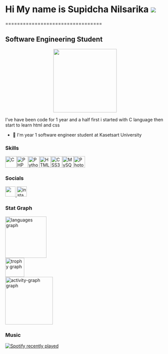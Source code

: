 Hi My name is Supidcha Nilsarika ![](https://user-images.githubusercontent.com/18350557/176309783-0785949b-9127-417c-8b55-ab5a4333674e.gif)
=========================================================================================================
=================================

Software Engineering Student
----------------------------

<div align="center">
  <img height="200" src="https://avatars.githubusercontent.com/u/146909289?s=400&u=da79a42aca169d24b67b16fca37c6ffed792ed18&v=4"  />
</div>

I've have been code for 1 year and a half first i started with C language then start to learn html and css

* 🧠  I'm year 1 software engineer student at Kasetsart University
###
### Skills

<p align="left">
<a href="https://docs.microsoft.com/en-us/cpp/?view=msvc-170" target="_blank" rel="noreferrer"><img src="https://raw.githubusercontent.com/danielcranney/readme-generator/main/public/icons/skills/c-colored.svg" width="36" height="36" alt="C" /></a><a href="https://www.php.net/" target="_blank" rel="noreferrer"><img src="https://raw.githubusercontent.com/danielcranney/readme-generator/main/public/icons/skills/php-colored.svg" width="36" height="36" alt="PHP" /></a><a href="https://www.python.org/" target="_blank" rel="noreferrer"><img src="https://raw.githubusercontent.com/danielcranney/readme-generator/main/public/icons/skills/python-colored.svg" width="36" height="36" alt="Python" /></a><a href="https://developer.mozilla.org/en-US/docs/Glossary/HTML5" target="_blank" rel="noreferrer"><img src="https://raw.githubusercontent.com/danielcranney/readme-generator/main/public/icons/skills/html5-colored.svg" width="36" height="36" alt="HTML5" /></a><a href="https://www.w3.org/TR/CSS/#css" target="_blank" rel="noreferrer"><img src="https://raw.githubusercontent.com/danielcranney/readme-generator/main/public/icons/skills/css3-colored.svg" width="36" height="36" alt="CSS3" /></a><a href="https://www.mysql.com/" target="_blank" rel="noreferrer"><img src="https://raw.githubusercontent.com/danielcranney/readme-generator/main/public/icons/skills/mysql-colored.svg" width="36" height="36" alt="MySQL" /></a><a href="https://www.adobe.com/uk/products/photoshop.html" target="_blank" rel="noreferrer"><img src="https://raw.githubusercontent.com/danielcranney/readme-generator/main/public/icons/skills/photoshop-colored.svg" width="36" height="36" alt="Photoshop" /></a>
</p>

### Socials

<div align="left">
   <a href="https://www.github.com/lfmsnucho" target="_blank" rel="noreferrer"> <picture> <source media="(prefers-color-scheme: dark)" srcset="https://raw.githubusercontent.com/danielcranney/readme-generator/main/public/icons/socials/github-dark.svg" /> <source media="(prefers-color-scheme: light)" srcset="https://raw.githubusercontent.com/danielcranney/readme-generator/main/public/icons/socials/github.svg" /> <img src="https://raw.githubusercontent.com/danielcranney/readme-generator/main/public/icons/socials/github.svg" width="32" height="32" /> </picture> </a> 
  <a href="https://instagram.com/beau_beaubo" target="_blank" rel="noreferrer">
  <img src="https://raw.githubusercontent.com/maurodesouza/profile-readme-generator/master/src/assets/icons/social/instagram/default.svg" width="32" height="32" alt="instagram logo"  />
    </a>
</div>

### Stat Graph

<p align="left">
  <img src="https://github-readme-stats.vercel.app/api/top-langs?username=lfmsnucho&locale=en&hide_title=false&layout=compact&card_width=320&langs_count=5&theme=gotham&hide_border=false&order=2&custom_title=Most%20Used%20Language" height="130" alt="languages graph" /> <br>
  <img src="https://github-profile-trophy.vercel.app?username=lfmsnucho&theme=tokyonight&column=-1&row=1&margin-w=8&margin-h=8&no-bg=true&no-frame=true&order=4" height="60" alt="trophy graph" /> <br>
  <img src="https://github-readme-activity-graph.vercel.app/graph?username=lfmsnucho&radius=16&theme=github-dark&area=true&order=5&custom_title=Activity%20Graph" height="150" alt="activity-graph graph"  />
</p>

### Music

<p align="left">
  <a href="https://open.spotify.com/user/21luvf4732gowusetjm2wdvca">
    <img src="https://spotify-recently-played-readme.vercel.app/api?user=21luvf4732gowusetjm2wdvca&count=5&unique=true" alt="Spotify recently played"  />
  </a>
</p>
